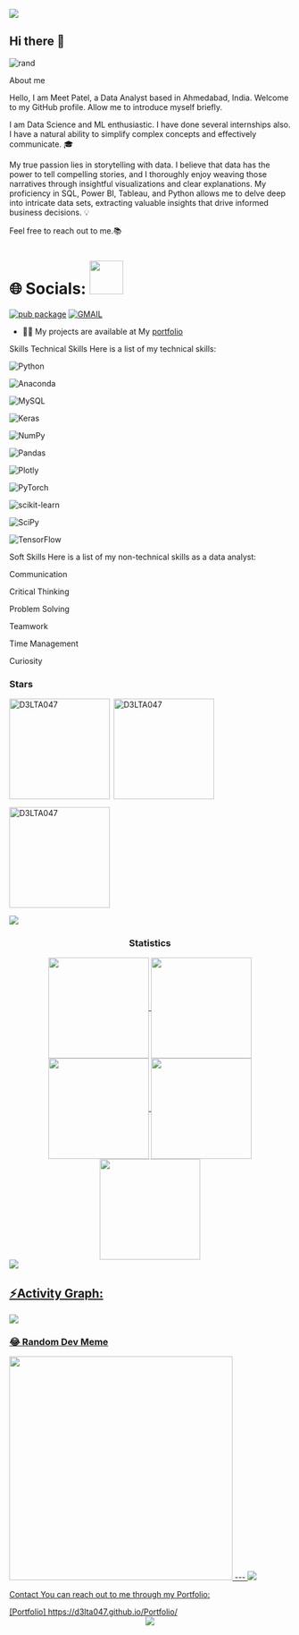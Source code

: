 [![](https://visitcount.itsvg.in/api?id=D3LTA047&icon=9&color=11)](https://visitcount.itsvg.in)

## Hi there 👋
![rand](https://rand-xyz.now.sh/api/hello)

About me


Hello, I am Meet Patel, a Data Analyst based in Ahmedabad, India. Welcome to my GitHub profile. Allow me to introduce myself briefly.

I am Data Science and ML enthusiastic. I have done several internships also. I have a natural ability to simplify complex concepts and effectively communicate. 🎓

My true passion lies in storytelling with data. I believe that data has the power to tell compelling stories, and I thoroughly enjoy weaving those narratives through insightful visualizations and clear explanations. My proficiency in SQL, Power BI, Tableau, and Python allows me to delve deep into intricate data sets, extracting valuable insights that drive informed business decisions. 💡


Feel free to reach out to me.📚


# 🌐 Socials: <img src="https://media.giphy.com/media/LnQjpWaON8nhr21vNW/giphy.gif" width="60">

[![pub package](https://img.shields.io/badge/LinkedIn-0077B5?style=for-the-badge&logo=linkedin&logoColor=white)](https://www.linkedin.com/in/meetdineshbhaipatel/) [![GMAIL](https://img.shields.io/badge/Gmail-D14836?style=for-the-badge&logo=gmail&logoColor=white)](mailto:mdp12199@gmail.com)

- 👨‍💻 My projects are available at My [portfolio](https://d3lta047.github.io/Portfolio/)

Skills
Technical Skills
Here is a list of my technical skills:

![Python](https://img.shields.io/badge/python-3670A0?style=for-the-badge&logo=python&logoColor=ffdd54) 
 
![Anaconda](https://img.shields.io/badge/Anaconda-%2344A833.svg?style=for-the-badge&logo=anaconda&logoColor=white)  
 
![MySQL](https://img.shields.io/badge/mysql-%2300f.svg?style=for-the-badge&logo=mysql&logoColor=white) 

![Keras](https://img.shields.io/badge/Keras-%23D00000.svg?style=for-the-badge&logo=Keras&logoColor=white) 

![NumPy](https://img.shields.io/badge/numpy-%23013243.svg?style=for-the-badge&logo=numpy&logoColor=white) 

![Pandas](https://img.shields.io/badge/pandas-%23150458.svg?style=for-the-badge&logo=pandas&logoColor=white) 

![Plotly](https://img.shields.io/badge/Plotly-%233F4F75.svg?style=for-the-badge&logo=plotly&logoColor=white) 

![PyTorch](https://img.shields.io/badge/PyTorch-%23EE4C2C.svg?style=for-the-badge&logo=PyTorch&logoColor=white) 

![scikit-learn](https://img.shields.io/badge/scikit--learn-%23F7931E.svg?style=for-the-badge&logo=scikit-learn&logoColor=white) 

![SciPy](https://img.shields.io/badge/SciPy-%230C55A5.svg?style=for-the-badge&logo=scipy&logoColor=%white) 

![TensorFlow](https://img.shields.io/badge/TensorFlow-%23FF6F00.svg?style=for-the-badge&logo=TensorFlow&logoColor=white)

Soft Skills
Here is a list of my non-technical skills as a data analyst:

Communication

Critical Thinking

Problem Solving

Teamwork

Time Management

Curiosity

<h3 align="left">Stars</h3>
<img align="left" height="180em" src="https://github-readme-stats.vercel.app/api/top-langs/?username=D3LTA047&layout=compact&theme=transparent" alt=D3LTA047 />

<p>&nbsp;<img align="center" height="180em" src="https://github-readme-stats.vercel.app/api?username=D3LTA047&show_icons=true&locale=en&theme=transparent" alt="D3LTA047" /></p>



<p><img align="center" height="180em" src="https://github-readme-streak-stats.herokuapp.com/?user=D3LTA047&theme=transparent" alt="D3LTA047" /></p>

<img src="https://user-images.githubusercontent.com/73097560/115834477-dbab4500-a447-11eb-908a-139a6edaec5c.gif"><h3 align="center">Statistics</h3>
<div align="center">
<a href="https://github.com/D3LTA047">
<img align="center" src="http://github-profile-summary-cards.vercel.app/api/cards/stats?username=D3LTA047&theme=2077" height="180em" />
<img align="center" src="http://github-profile-summary-cards.vercel.app/api/cards/most-commit-language?username=D3LTA047&theme=2077" height="180em" />
<img align="center" src="http://github-profile-summary-cards.vercel.app/api/cards/repos-per-language?username=D3LTA047&theme=2077" height="180em" />
<img align="center" src="http://github-profile-summary-cards.vercel.app/api/cards/productive-time?username=D3LTA047&theme=2077" height="180em" />
<img align="center" src="http://github-profile-summary-cards.vercel.app/api/cards/profile-details?username=D3LTA047&theme=2077" height="180em" />
</div>
<img src="https://user-images.githubusercontent.com/73097560/115834477-dbab4500-a447-11eb-908a-139a6edaec5c.gif"><h2 align="left">⚡Activity Graph:</h2>
<img align="center" src="https://github-readme-activity-graph.vercel.app/graph?username=D3LTA047&theme=synthwave-84"/>

### 😂 Random Dev Meme
<img src='https://randommeme-five.vercel.app/' style="height: 400px;"/>
---
<!-- Proudly created with GPRM ( https://gprm.itsvg.in ) -->
<img src="https://raw.githubusercontent.com/Trilokia/Trilokia/379277808c61ef204768a61bbc5d25bc7798ccf1/bottom_header.svg" />

Contact
You can reach out to me through my Portfolio:

<link>
      [Portfolio] https://d3lta047.github.io/Portfolio/

<div align="center">
  <img src="https://ssr-contributions-svg.vercel.app/_/yashksaini-coder?chart=3dbar&gap=0.6&scale=2&gradient=true&flatten=0&animation=mess&animation_duration=6&animation_loop=true&format=svg&weeks=50&theme=purple&widget_size=large&colors=10002B,240046,3C096C,5A189A,7B2CBF,9D4EDD,C77DFF,E0AAFF&dark=true">
</div>
